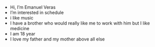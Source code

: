 - Hi, I’m Emanuel Veras
- I’m interested in schedule
- i like music
- I have a brother who would really like me to work with him but I like medicine
- I am 18 year
- I love my father and my mother above all else 



